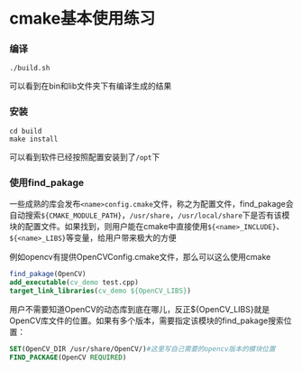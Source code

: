 # cmake基本使用练习

### 编译
```
./build.sh
```
可以看到在bin和lib文件夹下有编译生成的结果
### 安装
```
cd build
make install
```
可以看到软件已经按照配置安装到了`/opt`下

### 使用find_pakage
一些成熟的库会发布`<name>config.cmake`文件，称之为配置文件，find_pakage会自动搜索`${CMAKE_MODULE_PATH}`，`/usr/share`，`/usr/local/share`下是否有该模块的配置文件。如果找到，则用户能在cmake中直接使用`${<name>_INCLUDE}`、`${<name>_LIBS}`等变量，给用户带来极大的方便

例如opencv有提供OpenCVConfig.cmake文件，那么可以这么使用cmake
```cmake
find_pakage(OpenCV)
add_executable(cv_demo test.cpp)
target_link_libraries(cv_demo ${OpenCV_LIBS})
```
用户不需要知道OpenCV的动态库到底在哪儿，反正${OpenCV_LIBS}就是OpenCV库文件的位置。如果有多个版本，需要指定该模块的find_pakage搜索位置：

```cmake
SET(OpenCV_DIR /usr/share/OpenCV/)#这里写自己需要的opencv版本的模块位置
FIND_PACKAGE(OpenCV REQUIRED)
```

